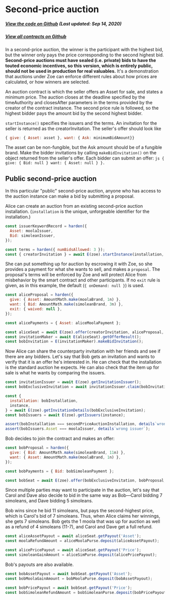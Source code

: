 # Second-price auction

<Zoe-Version/>

##### [View the code on Github](https://github.com/Agoric/agoric-sdk/blob/a564c6081976d7b66b3cdf54e0ba8903c8f1ee6d/packages/zoe/src/contracts/auction/secondPriceAuction.js) (Last updated: Sep 14, 2020)
##### [View all contracts on Github](https://github.com/Agoric/agoric-sdk/tree/master/packages/zoe/src/contracts)

In a second-price auction, the winner is the participant with the highest bid, but
the winner only pays the price corresponding to the second highest
bid. <b>Second-price auctions must have sealed (i.e.  private) bids to have the
touted economic incentives, so this version, which is entirely public, should not be
used in production for real valuables.</b> It's a demonstration that auctions under
Zoe can enforce different rules about how prices are calculated, or how winners are
selected.

An auction contract is which the seller offers an Asset for sale, and states a
minimum price. The auction closes at the deadline specified by the timeAuthority and
closesAfter parameters in the terms provided by the creator of the contract
instance. The second price rule is followed, so the highest bidder pays the amount
bid by the second highest bidder.

`startInstance()` specifies the issuers and the terms. An invitation for the seller is
returned as the creatorInvitation. The seller's offer should look like
```js
{ give: { Asset: asset }, want: { Ask: minimumBidAmount}}
```
The asset can be non-fungible, but the Ask amount should be of a
fungible brand. Make the bidder invitations by calling
`makeBidInvitation()` on the object returned from the seller's
offer. Each bidder can submit an offer: ```js { give: { Bid: null }
want: { Asset: null } }.  ```

## Public second-price auction

In this particular "public" second-price auction, anyone who has access to the
auction instance can make a bid by submitting a proposal.

Alice can create an auction from an existing second-price auction
installation. (`installation` is the unique, unforgeable identifier for the
installation.)

```js
const issuerKeywordRecord = harden({
  Asset: moolaIssuer,
  Bid: simoleanIssuer,
});

const terms = harden({ numBidsAllowed: 3 });
const { creatorInvitation } = await E(zoe).startInstance(installation, issuerKeywordRecord, terms);
```

She can put something up for auction by escrowing it with Zoe, so she provides a
payment for what she wants to sell, and makes a `proposal`. The proposal's terms will
be enforced by Zoe and will protect Alice from misbehavior by the smart contract and
other participants. If no `exit` rule is given, as in this example, the default (`{
onDemand: null }`) is used.

```js
const aliceProposal = harden({
  give: { Asset: AmountMath.make(moolaBrand, 1n) },
  want: { Bid: AmountMath.make(simoleanBrand, 3n) },
  exit: { waived: null },
});

const alicePayments = { Asset: aliceMoolaPayment };

const aliceSeat = await E(zoe).offer(creatorInvitation, aliceProposal, alicePayments);
const invitationMaker = await E(aliceSeat).getOfferResult();
const bobInvitation = E(invitationMaker).makeBidInvitation();
```

Now Alice can share the counterparty invitation with her friends and see if there are
any bidders. Let's say that Bob gets an invitation and wants to verify that it is an
offer he's interested in. He can check that the installation is the standard auction
he expects. He can also check that the item up for sale is what he wants by comparing
the issuers.

```js
const invitationIssuer = await E(zoe).getInvitationIssuer();
const bobExclusiveInvitation = await invitationIssuer.claim(bobInvitation);

const {
  installation: bobInstallation,
  instance,
} = await E(zoe).getInvitationDetails(bobExclusiveInvitation);
const bobIssuers = await E(zoe).getIssuers(instance);

assert(bobInstallation === secondPriceAuctionInstallation, details`wrong installation`);
assert(bobIssuers.Asset === moolaIssuer, details`wrong issuer`);
```

Bob decides to join the contract and makes an offer:

```js
const bobProposal = harden({
  give: { Bid: AmountMath.make(simoleanBrand, 11n) },
  want: { Asset: AmountMath.make(moolaBrand, 1n) },
});

const bobPayments = { Bid: bobSimoleanPayment };

const bobSeat = await E(zoe).offer(bobExclusiveInvitation, bobProposal, bobPayments);
```

Since multiple parties may want to participate in the auction, let's say that Carol and Dave also decide to bid in the same way
as Bob&mdash;Carol bidding 7 simoleans, and Dave bidding 5 simoleans.

Bob wins since he bid 11 simoleans, but pays the second-highest price, which is Carol's bid of 7
simoleans. Thus, when Alice claims her winnings, she gets 7 simoleans.
Bob gets the 1 moola that was up for auction as well as a refund of 4
simoleans (11-7), and Carol and Dave get a full refund.

```js
const aliceAssetPayout = await aliceSeat.getPayout('Asset');
const moolaRefundAmount = aliceMoolaPurse.deposit(aliceAssetPayout);

const alicePricePayout = await aliceSeat.getPayout('Price');
const simoleanGainAmount = aliceSimPurse.deposit(alicePricePayout);
```

Bob's payouts are also available.

```js
const bobAssetPayout = await bobSeat.getPayout('Asset');
const bobMoolaGainAmount = bobMoolaPurse.deposit(bobAssetPayout);

const bobPricePayout = await bobSeat.getPayout('Price');
const bobSimoleanRefundAmount = bobSimoleanPurse.deposit(bobPricePayout);
```
